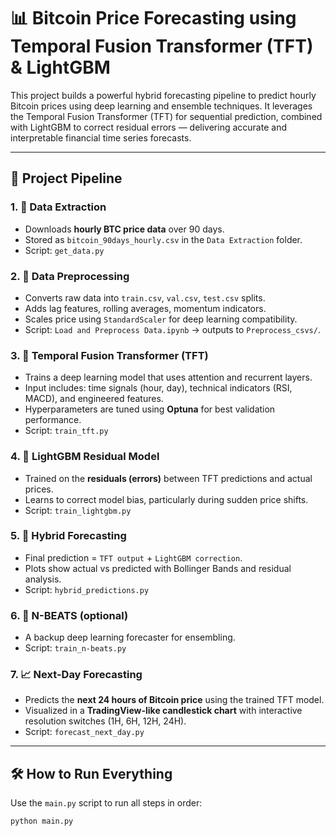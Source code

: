 # 📊 Bitcoin Price Forecasting using Temporal Fusion Transformer (TFT) & LightGBM

This project builds a powerful hybrid forecasting pipeline to predict hourly Bitcoin prices using deep learning and ensemble techniques. It leverages the Temporal Fusion Transformer (TFT) for sequential prediction, combined with LightGBM to correct residual errors — delivering accurate and interpretable financial time series forecasts.

---

## 🚦 Project Pipeline

### 1. 🧱 Data Extraction
- Downloads **hourly BTC price data** over 90 days.
- Stored as `bitcoin_90days_hourly.csv` in the `Data Extraction` folder.
- Script: `get_data.py`

### 2. 🧹 Data Preprocessing
- Converts raw data into `train.csv`, `val.csv`, `test.csv` splits.
- Adds lag features, rolling averages, momentum indicators.
- Scales price using `StandardScaler` for deep learning compatibility.
- Script: `Load and Preprocess Data.ipynb` → outputs to `Preprocess_csvs/`.

### 3. 🔮 Temporal Fusion Transformer (TFT)
- Trains a deep learning model that uses attention and recurrent layers.
- Input includes: time signals (hour, day), technical indicators (RSI, MACD), and engineered features.
- Hyperparameters are tuned using **Optuna** for best validation performance.
- Script: `train_tft.py`

### 4. 🌳 LightGBM Residual Model
- Trained on the **residuals (errors)** between TFT predictions and actual prices.
- Learns to correct model bias, particularly during sudden price shifts.
- Script: `train_lightgbm.py`

### 5. 🔁 Hybrid Forecasting
- Final prediction = `TFT output` + `LightGBM correction`.
- Plots show actual vs predicted with Bollinger Bands and residual analysis.
- Script: `hybrid_predictions.py`

### 6. 🧠 N-BEATS (optional)
- A backup deep learning forecaster for ensembling.
- Script: `train_n-beats.py`

### 7. 📈 Next-Day Forecasting
- Predicts the **next 24 hours of Bitcoin price** using the trained TFT model.
- Visualized in a **TradingView-like candlestick chart** with interactive resolution switches (1H, 6H, 12H, 24H).
- Script: `forecast_next_day.py`

---

## 🛠 How to Run Everything

Use the `main.py` script to run all steps in order:

```bash
python main.py
